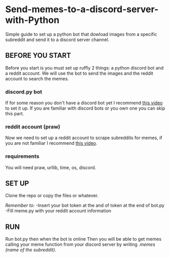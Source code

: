 # Send-memes-to-a-discord-server-with-Python
Simple guide to set up a python bot that dowload images from a specific subreddit and send it to a discord server channel.

## BEFORE YOU START
  Before you start is you must set up ruffly 2 things: a python discord bot and a reddit account.
  We will use the bot to send the images and the reddit account to search the memes.

### discord.py bot
  If for some reason you don't have a discord bot yet I recommend [this video](https://www.youtube.com/watch?v=nW8c7vT6Hl4) to set it up.
  If you are familiar with discord bots or you own one you can skip this part.

### reddit account (praw)
  Now we need to set up a reddit account to scrape subreddits for memes, if you are not familiar I recommend [this video](https://www.youtube.com/watch?v=gIZJQmX-55U).
  
### requirements
  You will need praw, urllib, time, os, discord.

## SET UP
  Clone the repo or copy the files or whatever.
  
  _Remember to:_
    -Insert your bot token at the and of token at the end of bot.py
    -Fill meme.py with your reddit account information

## RUN
  Run bot.py then when the bot is online 
  Then you will be able to get memes calling your meme function from your discord server by writing _.memes (name of the subreddit)_.
